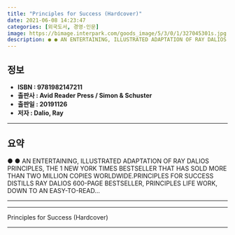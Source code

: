 ```yaml
---
title: "Principles for Success (Hardcover)"
date: 2021-06-08 14:23:47
categories: [외국도서, 경영-인문]
image: https://bimage.interpark.com/goods_image/5/3/0/1/327045301s.jpg
description: ● ● AN ENTERTAINING, ILLUSTRATED ADAPTATION OF RAY DALIOS PRINCIPLES, THE 1 NEW YORK TIMES BESTSELLER THAT HAS SOLD MORE THAN TWO MILLION COPIES WORLDWIDE.PRI
---
```


## **정보**

- **ISBN : 9781982147211**
- **출판사 : Avid Reader Press / Simon & Schuster**
- **출판일 : 20191126**
- **저자 : Dalio, Ray**

------



## **요약**

●  ●  AN ENTERTAINING, ILLUSTRATED ADAPTATION OF RAY DALIOS PRINCIPLES, THE 1 NEW YORK TIMES BESTSELLER THAT HAS SOLD MORE THAN TWO MILLION COPIES WORLDWIDE.PRINCIPLES FOR SUCCESS DISTILLS RAY DALIOS 600-PAGE BESTSELLER, PRINCIPLES LIFE  WORK, DOWN TO AN EASY-TO-READ... 

------



------


Principles for Success (Hardcover) 

------



